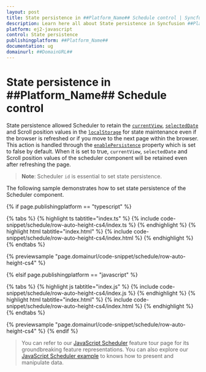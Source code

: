 ```yaml
---
layout: post
title: State persistence in ##Platform_Name## Schedule control | Syncfusion
description: Learn here all about State persistence in Syncfusion ##Platform_Name## Schedule control of Syncfusion Essential JS 2 and more.
platform: ej2-javascript
control: State persistence 
publishingplatform: ##Platform_Name##
documentation: ug
domainurl: ##DomainURL##
---
```


# State persistence in ##Platform_Name## Schedule control

State persistence allowed Scheduler to retain the [`currentView`](../../api/schedule/currentview), [`selectedDate`](../../api/schedule/selecteddate) and Scroll position values in the [`localStorage`](https://www.w3schools.com/html/html5_webstorage.asp#) for state maintenance even if the browser is refreshed or if you move to the next page within the browser. This action is handled through the [`enablePersistence`](../../api/schedule/enablepersistence) property which is set to false by default. When it is set to true, `currentView`, `selectedDate` and Scroll position values of the scheduler component will be retained even after refreshing the page.

> **Note**: Scheduler `id` is essential to set state persistence.

The following sample demonstrates how to set state persistence of the Scheduler component.

{% if page.publishingplatform == "typescript" %}

 {% tabs %}
{% highlight ts tabtitle="index.ts" %}
{% include code-snippet/schedule/row-auto-height-cs4/index.ts %}
{% endhighlight %}
{% highlight html tabtitle="index.html" %}
{% include code-snippet/schedule/row-auto-height-cs4/index.html %}
{% endhighlight %}
{% endtabs %}
        
{% previewsample "page.domainurl/code-snippet/schedule/row-auto-height-cs4" %}

{% elsif page.publishingplatform == "javascript" %}

{% tabs %}
{% highlight js tabtitle="index.js" %}
{% include code-snippet/schedule/row-auto-height-cs4/index.js %}
{% endhighlight %}
{% highlight html tabtitle="index.html" %}
{% include code-snippet/schedule/row-auto-height-cs4/index.html %}
{% endhighlight %}
{% endtabs %}

{% previewsample "page.domainurl/code-snippet/schedule/row-auto-height-cs4" %}
{% endif %}

> You can refer to our [JavaScript Scheduler](https://www.syncfusion.com/javascript-ui-controls/js-scheduler) feature tour page for its groundbreaking feature representations. You can also explore our [JavaScript Scheduler example](https://ej2.syncfusion.com/demos/#/material/schedule/overview.html) to knows how to present and manipulate data.
